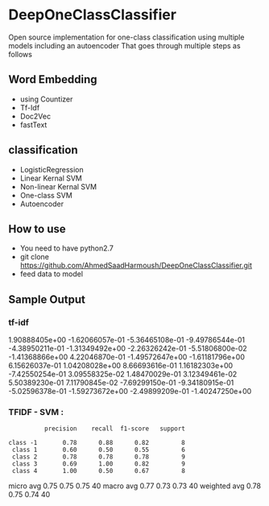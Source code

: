 # DeepOneClassClassifier
Open source implementation for one-class classification using multiple models including an autoencoder
That goes through multiple steps as follows

## Word Embedding
- using Countizer
- Tf-Idf
- Doc2Vec
- fastText

## classification
- LogisticRegression
- Linear Kernal SVM
- Non-linear Kernal SVM
- One-class SVM
- Autoencoder

## How to use
- You need to have python2.7
- git clone https://github.com/AhmedSaadHarmoush/DeepOneClassClassifier.git
- feed data to model 

## Sample Output
### tf-idf
  1.90888405e+00 -1.62066057e-01 -5.36465108e-01 -9.49786544e-01
 -4.38950211e-01 -1.31349492e+00 -2.26326242e-01 -5.51806800e-02
 -1.41368866e+00  4.22046870e-01 -1.49572647e+00 -1.61181796e+00
  6.15626037e-01  1.04208028e+00  8.66693616e-01  1.16182303e+00
 -7.42550254e-01  3.09558325e-02  1.48470029e-01  3.12349461e-02
  5.50389230e-01  7.11790845e-02 -7.69299150e-01 -9.34180915e-01
 -5.02596378e-01 -1.59273672e+00 -2.49899209e-01 -1.40247250e+00
 ### TFIDF - SVM :
              precision    recall  f1-score   support

    class -1       0.78      0.88      0.82         8
     class 1       0.60      0.50      0.55         6
     class 2       0.78      0.78      0.78         9
     class 3       0.69      1.00      0.82         9
     class 4       1.00      0.50      0.67         8

   micro avg       0.75      0.75      0.75        40
   macro avg       0.77      0.73      0.73        40
weighted avg       0.78      0.75      0.74        40

 

